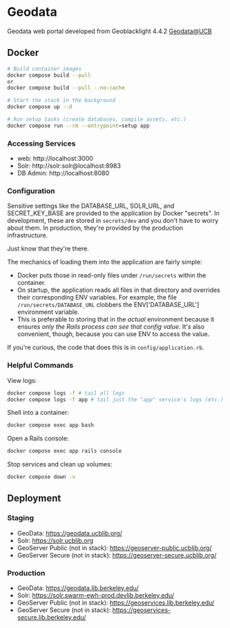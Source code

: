 # Geodata

Geodata web portal developed from Geoblacklight 4.4.2
[Geodata@UCB](https://geodata.lib.berkeley.edu/)

## Docker


```sh
# Build container images
docker compose build --pull
or 
docker compose build --pull --no-cache

# Start the stack in the background
docker compose up --d

# Run setup tasks (create databases, compile assets, etc.)
docker compose run --rm --entrypoint=setup app
```

### Accessing Services

- web: http://localhost:3000
- Solr: http://solr:solr@localhost:8983
- DB Admin: http://localhost:8080

### Configuration

Sensitive settings like the DATABASE_URL, SOLR_URL, and SECRET_KEY_BASE are provided to the application by Docker "secrets". In development, these are stored in `secrets/dev` and you don't have to worry about them. In production, they're provided by the production infrastructure.

Just know that they're there.

The mechanics of loading them into the application are fairly simple:

- Docker puts those in read-only files under `/run/secrets` within the container.
- On startup, the application reads all files in that directory and overrides their corresponding ENV variables. For example, the file `/run/secrets/DATABASE_URL` clobbers the ENV['DATABASE_URL'] environment variable.
- This is preferable to storing that in the _actual_ environment because it ensures _only the Rails process can see that config value_. It's also convenient, though, because you can use ENV to access the value.

If you're curious, the code that does this is in `config/application.rb`.

### Helpful Commands

View logs:

```sh
docker compose logs -f # tail all logs
docker compose logs -f app # tail just the "app" service's logs (etc.)
```

Shell into a container:

```sh
docker compose exec app bash
```

Open a Rails console:

```sh
docker compose exec app rails console
```

Stop services and clean up volumes:

```sh
docker compose down -v
```


## Deployment

### Staging

- GeoData: https://geodata.ucblib.org/
- Solr: https://solr.ucblib.org
- GeoServer Public (not in stack): https://geoserver-public.ucblib.org/
- GeoServer Secure (not in stack): https://geoserver-secure.ucblib.org/




### Production


- GeoData: https://geodata.lib.berkeley.edu/
- Solr: https://solr.swarm-ewh-prod.devlib.berkeley.edu/
- GeoServer Public (not in stack): https://geoservices.lib.berkeley.edu/
- GeoServer Secure (not in stack): https://geoservices-secure.lib.berkeley.edu/
